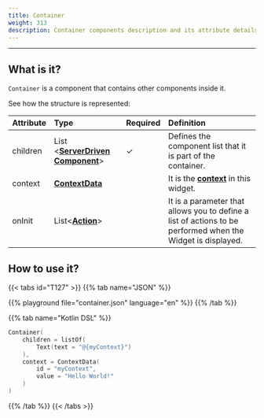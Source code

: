 ```yaml
---
title: Container
weight: 313
description: Container components description and its attribute details
---
```


---

## What is it?

`Container` is a component that contains other components inside it.

See how the structure is represented:

| **Attribute** | **Type**                                                    | Required | **Definition**                                                                                              |
| :------------ | :---------------------------------------------------------- | :------- | :---------------------------------------------------------------------------------------------------------- |
| children      | List &lt;[**ServerDriven Component**](/home/api/widget)&gt; | ✓        | Defines the component list that it is part of the container.                                                |
| context       | [**ContextData**](/home/api/context)                        |          | It is the [**context**](/home/api/context) in this widget.                                                  |
| onInit        | List&lt;[**Action**](/home/api/actions)&gt;                 |          | It is a parameter that allows you to define a list of actions to be performed when the Widget is displayed. |

## How to use it?

{{< tabs id="T127" >}}
{{% tab name="JSON" %}}

<!-- json-playground:container.json
{
    "_beagleComponent_": "beagle:container",
    "children": [
        {
          "_beagleComponent_": "beagle:text",
          "text": "@{myContext}"
        }
    ],
    "context": {
        "id": "myContext",
        "value": "Hello world!"
    }
}
-->

{{% playground file="container.json" language="en" %}}
{{% /tab %}}

{{% tab name="Kotlin DSL" %}}

```kotlin
Container(
    children = listOf(
        Text(text = "@{myContext}")
    ),
    context = ContextData(
        id = "myContext",
        value = "Hello World!"
    )
)
```

{{% /tab %}}
{{< /tabs >}}
